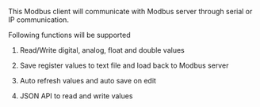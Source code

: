 This Modbus client will communicate with Modbus server through serial or IP communication.

Following functions will be supported

1) Read/Write digital, analog, float and double values

2) Save register values to text file and load back to Modbus server

3) Auto refresh values and auto save on edit

4) JSON API to read and write values

